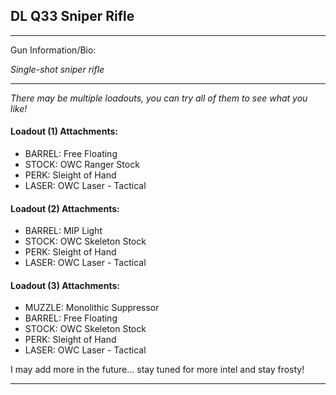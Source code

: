 ## DL Q33 Sniper Rifle

---

Gun Information/Bio:

_Single-shot sniper rifle_

---

_There may be multiple loadouts, you can try all of them to see what you like!_

#### Loadout (1) Attachments:
- BARREL: Free Floating
- STOCK: OWC Ranger Stock
- PERK: Sleight of Hand
- LASER: OWC Laser - Tactical


#### Loadout (2) Attachments:
- BARREL: MIP Light
- STOCK: OWC Skeleton Stock
- PERK: Sleight of Hand
- LASER: OWC Laser - Tactical


#### Loadout (3) Attachments:
- MUZZLE: Monolithic Suppressor
- BARREL: Free Floating
- STOCK: OWC Skeleton Stock
- PERK: Sleight of Hand
- LASER: OWC Laser - Tactical

I may add more in the future... stay tuned for more intel and stay frosty!

---
